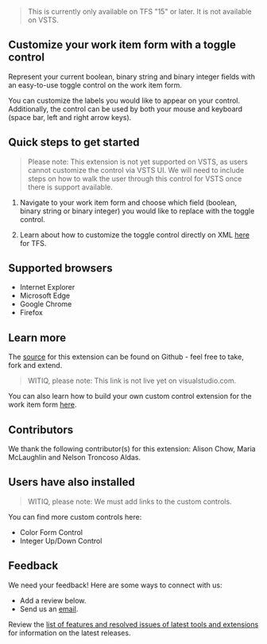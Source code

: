 > This is currently only available on TFS "15" or later. It is not available on VSTS.

## Customize your work item form with a toggle control ##

Represent your current boolean, binary string and binary integer fields with an easy-to-use toggle control on the work item form. 

You can customize the labels you would like to appear on your control. Additionally, the control can be used by both your mouse and keyboard (space bar, left and right arrow keys).

## Quick steps to get started ##

> Please note: This extension is not yet supported on VSTS, as users cannot customize the control via VSTS UI. We will need to include steps on how to walk the user through this control for VSTS once there is support available. 

1. Navigate to your work item form and choose which field (boolean, binary string or binary integer) you would like to replace with the toggle control.

2. Learn about how to customize the toggle control directly on XML [here](https://github.com/Microsoft/vsts-toggle-wit-custom-control/blob/master/README.md) for TFS. 

## Supported browsers ##

* Internet Explorer
* Microsoft Edge
* Google Chrome 
* Firefox

## Learn more ##

The [source](https://github.com/Microsoft/vsts-toggle-wit-custom-control) for this extension can be found on Github - feel free to take, fork and extend. 

> WITIQ, please note: This link is not live yet on visualstudio.com. 

You can also learn how to build your own custom control extension for the work item form [here](https://www.visualstudio.com/en-us/docs/integrate/extensions/develop/custom-control). 

## Contributors ##

We thank the following contributor(s) for this extension: Alison Chow, Maria McLaughlin and Nelson Troncoso Aldas. 

## Users have also installed ##

> WITIQ, please note: We must add links to the custom controls.

You can find more custom controls here: 

* Color Form Control
* Integer Up/Down Control

## Feedback ##

We need your feedback! Here are some ways to connect with us:

* Add a review below.
* Send us an [email](mailto://witiq@microsoft.com).

Review the [list of features and resolved issues of latest tools and extensions](https://blogs.msdn.microsoft.com/visualstudioalmrangers/2016/07/15/list-of-features-and-resolved-issues-of-latest-tools-and-extensions/) for information on the latest releases.
